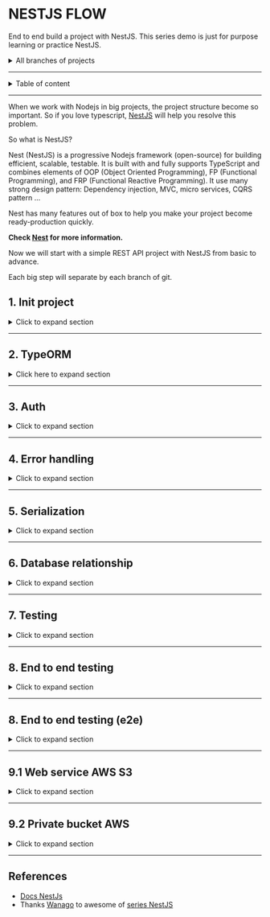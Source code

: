 # NESTJS FLOW

End to end build a project with NestJS.
This series demo is just for purpose learning or practice NestJS.

<details>
<summary>All branches of projects</summary>

1. Init project: Controller, services, modules
2. Database, typeorm
3. Auth with passpord, jwt
4. Error handling & data validation
5. Serializing response with interceptors
6. Understand dependency injection in Nestjs
7. Database relationship
8. Unit tests
9. Testing service, controllers with integration tests
10. Update file to Amazon s3
11. Managing private files with amazon S3
12. Elastic search
13. Implement refresh token jwt
14. Imporving performance of database with indexes
15. Defining transactions with typeorm
16. Using the array data type of database with typeorm
17. Offset and keyset pagination with database & typeorm
18. Exploring idea of microservices
19. Using RabbitMQ to communicate with microservices
20. Communicating with microservices using gRPC framework
21. Pattern **Command-Querry-Responsibility-Segregation** (CQRS)
22. Storing JSON with PostgresSQL & TypeORM
23. Implementing in-memory cache to increase the performance
24. Cache with Redis. Running the app in a Nodejs cluster

</details>

---

<details>

<summary>Table of content</summary>

- [NESTJS FLOW](#nestjs-flow)
  - [1. Init project](#1-init-project)
    - [Installation](#installation)
    - [Bootstrap projects](#bootstrap-projects)
    - [Using variable environment (.env)](#using-variable-environment-env)
    - [Modules](#modules)
      - [Post modules](#post-modules)
  - [2. TypeORM](#2-typeorm)
    - [Post modules](#post-modules-1)
    - [Documentation with Swagger/Open API](#documentation-with-swaggeropen-api)
  - [3. Auth](#3-auth)
    - [User](#user)
    - [Auth](#auth)
      - [Installation](#installation-1)
      - [Auth service](#auth-service)
      - [Auth controller](#auth-controller)
      - [Complete authentication part](#complete-authentication-part)
  - [4. Error handling](#4-error-handling)
    - [Exception filter](#exception-filter)
    - [Validation](#validation)
  - [5. Serialization](#5-serialization)
    - [Exclude option](#exclude-option)
    - [Expose option](#expose-option)
    - [Issues with using @Res() decorator](#issues-with-using-res-decorator)
  - [6. Database relationship](#6-database-relationship)
  - [7. Testing](#7-testing)
  - [8. End to end testing](#8-end-to-end-testing)
  - [8. End to end testing (e2e)](#8-end-to-end-testing-e2e)
    - [Introduction](#introduction)
    - [Test root folder](#test-root-folder)
    - [Develop](#develop)
    - [Other modules](#other-modules)
  - [9.1  Web service AWS S3](#91--web-service-aws-s3)
    - [Create IAM user](#create-iam-user)
    - [Create AWS S3 bucket](#create-aws-s3-bucket)
    - [Update variables enviroments](#update-variables-enviroments)
    - [Create FileModule](#create-filemodule)
  - [9.2  Private bucket AWS](#92--private-bucket-aws)
    - [Seting up AWS S3](#seting-up-aws-s3)
    - [Update FileModule for Private bucket](#update-filemodule-for-private-bucket)
  - [References](#references)



</details>


---

When we work with Nodejs in big projects, the project structure become so important.
So if you love typescript, [NestJS](https://nestjs.com/) will help you resolve this problem.

So what is NestJS?

Nest (NestJS) is a progressive Nodejs framework (open-source) for building efficient, scalable, testable. It is built with and fully supports TypeScript  and combines elements of OOP (Object Oriented Programming), FP (Functional Programming), and FRP (Functional Reactive Programming). It use many strong design pattern: Dependency injection, MVC, micro services, CQRS pattern ...

Nest has many features out of box to help you make your project become ready-production quickly.


**Check [Nest](https://nestjs.com/) for more information.**

Now we will start with a simple REST API project with NestJS from basic to advance.

Each big step will separate by each branch of git.

## 1. Init project



<details>
<summary>Click to expand section</summary>

Check the code at branch [1-init-project](https://gitlab.com/tienduy-nguyen/nestjs-flow/-/tree/1-init-project)

### Installation

Install [Nest CLI](https://docs.nestjs.com/cli/overview)
  ```bash
  $ yarn global add @nestjs/cli
  $ nest new project-name
  ```

  or alternatively, to install the TypeScript project wiht **Git**:
  ```bash
  $ git clone https://github.com/nestjs/typescript-starter.git project
  $ cd project
  $ npm install
  $ npm run start
  ```

  Check [Nestjs documentations for more details](https://docs.nestjs.com/)

**Start coding**
### Bootstrap projects
- Init project with **Nest CLI**
  ```bash
  $ nest new nestjs-flow
  $ cd nestjs-flow
  ```

  When all done, we will have a structure project:

  ```tree
    .
  ├── nest-cli.json
  ├── package.json
  ├── README.md
  ├── src
  │   ├── app.controller.spec.ts
  │   ├── app.controller.ts
  │   ├── app.module.ts
  │   ├── app.service.ts
  │   └── main.ts
  ├── test
  │   ├── app.e2e-spec.ts
  │   └── jest-e2e.json
  ├── tsconfig.build.json
  ├── tsconfig.json
  └── yarn.lock
  ```

  Check the [Nest documentation](https://docs.nestjs.com/), you will have a very good explain about structure, about each files & understand how it works.

  **Note:** when you create project with **Nest cli**, it will be automatically include a file `.git` in the root folder. Consider delete it with `rm -rf .git` if you have already another `.git`.

  **Note2:** if you create Nestjs as a subfolder in your project (as microservice eg), you will have some problem with **eslint** syntax. **To fix that**, update `tsconfigRootDir: __dirname` in `.eslint.js` file

  ```diff
  //.eslintrc.js
    parserOptions: {
      project: 'tsconfig.json',
  +  tsconfigRootDir: __dirname,
      sourceType: 'module',
    },
  ```

- Start server
  Run `yarn start:dev` to start server. Check all scripts availables in `package.json` file.

- Custom port server
  Default port of server nest js: `3000`, you can change it as you cant in `main.ts`. Here, I use port `1776`:
  ```ts
  //main.ts
  import { NestFactory } from '@nestjs/core';
  import { AppModule } from './app.module';

  async function bootstrap() {
    const app = await NestFactory.create(AppModule);
    await app.listen(1776, () => {
      console.log(`Server is running at http://localhost:1776/`);
    });
  }
  bootstrap();

  ```
### Using variable environment (.env)

If you are familiar with Nodejs, you may be sûre already know `dotenv` package to manage variable environment (secret variable) in `.env` files.

Nest JS also help us to handle that with `@nestjs/config`.

- Install
  Add to the DevDependencies
  ```bash
  $ yarn add -D @nestjs/config
  ```
- Setup
  We will import the `ConfigModule` in `app.modules.ts`:
  ```ts
  //app.module.ts
  import { Module } from '@nestjs/common';
  import { ConfigModule } from '@nestjs/config';

  @Module({
    imports: [ConfigModule.forRoot()],
  })
  export class AppModule {}
  ```
  `ConfigModule` is setup global (for all files) by default. You can customize to more readable:

  ```ts
  // app.module.ts
  ...
  imports: [
    ConfigModule.forRoot({
      isGlobal: true,
      envFilePath: '.env',
    }),
    ...
  ],
  ...
  ```

  Then, when server started, the config will initialize automatically.
- How it works
  The principe of `@nest/config` is the same as `dotenv`. That means we can use `process.env` to call the variable.

  ex: in the `.env` file we have:
  ```.env
  DATABASE_USER=test
  DATABASE_PASSWORD=test
  ```
  ==> use `process.env.DATABASE_USER` , `process.env.DATABASE_PASSWORD`

- To better use process.env variables, we will create a global declaration type file.

  Create `node.d.ts` file to declare Nodejs type in `src/common/types` folder and add the variables you declare in your `.env` files

  ```
  # .env file
  SERVER_PORT=1776
  ROUTE_GLOBAL_PREFIX=api
  JWT_SECRET=justanotherkey

  # Typeorm
  TYPEORM_CONNECTION = postgres
  TYPEORM_HOST = postgres
  TYPEORM_USERNAME = postgres
  TYPEORM_PASSWORD = postgres
  TYPEORM_DATABASE = test_db
  TYPEORM_PORT = 5432

  TYPEORM_ENTITIES = [src/modules/**/*.entity.ts]
  TYPEORM_MIGRATIONS=[src/common/migrations/**/*.ts]
  TYPEORM_MIGRATIONS_DIR=src/common/migrations
  ```


  ```ts
  // src/common/types/node.d.ts
  declare namespace NodeJS {
    interface ProcessEnv {
      readonly NODE_ENV: 'development' | 'production' | 'test';
      readonly SERVER_PORT: string;
      readonly TYPEORM_CONNECTION: string;
      readonly TYPEORM_HOST: string;
      readonly TYPEORM_USERNAME: string;
      readonly TYPEORM_PASSWORD: string;
      readonly TYPEORM_DATABASE: string;
      readonly TYPEORM_PORT: string;
      readonly TYPEORM_LOGGING: string;
      readonly TYPEORM_ENTITIES: string;
      readonly TYPEORM_MIGRATIONS: string;
      readonly ROUTE_GLOBAL_PREFIX: string;
      readonly JWT_SECRET: string;
      readonly TWO_FACTOR_AUTHENTICATION_APP_NAME: string;
    }
  }

  ```

  And update your tsconfig.json files:
  ```json
  "typeRoots": [
      "./node_modules/@types",
      "src/common/types"
    ],
  ```

  So, now, each time you call `process.env`, all variables environments will be suggested.


  For more details check on [Nest configuration](https://docs.nestjs.com/techniques/configuration).


### Modules

In the template create by **Nest cli**, there are not many thing to do with. So, we will create a simple api blog to understand easier how NestJS work.

I recommend structure src project as:
```tree
├── src
│   ├── app
│   │   ├── app.controller.spec.ts
│   │   ├── app.controller.ts
│   │   ├── app.module.ts
│   │   └── app.service.ts
│   ├── common
│   │   ├── config
│   │   └── types
│   │       └── node.d.ts
│   ├── main.ts
│   └── modules
│       ├── auth
│       ├── post
│       └── user
```

- **app**: contains all files of app modules
- **common**: contains common or shared files as types, config, migration, data, interface general ...
- **modules**: container where  contains all files of each modules of project. ex: User module, auth module, post module ...

This structure will help you better organize your codes & adapt with principle of Nest framework. If you follow this series, you will understand better why I prefer this structure.

#### Post modules
- Getting started
  Docs of **Nest** is very well structure and excellent explain all techniques & theirs features. So I will not go deep to explain each one.
  When you read my codes, if you don't understand some parts, you can check for more details:
  - [Controllers](https://docs.nestjs.com/controllers): where you put your routes
  - [Providers](https://docs.nestjs.com/providers): services files contains methods to connect with methods of repository (database), it help use to separate business logic from controllers
  - [Modules](https://docs.nestjs.com/modules): combine of controllers & providers to export


- Create `PostService`
  For the first step, we will create a simple Post module. We will not use the database now and we use the fake array instead.
  - Add package `uuid` to create fake **id**
    ```bash
    $ yarn add -D uuid
    ```
  - Create folder `src/modules/post`
  - Create `post.interface.service` for **post model**
    ```ts
    // post.interface.ts
    export interface Post {
      id: string;
      title: string;
      content: string;
    }

    ```
  - Create `src/post/dto`: data transfer object --> to handle data between class data & body request
    ```ts
    // create-post.dto.ts
    export class CreatePostDto {
      title: string;
      content: string;
    }
    ```
    ```ts
    // update-post.dto.ts
    export class UpdatePostDto {
      title?: string;
      content?: string;
    }
    ```
    For **UpdatePostDto** we make nullable for the field to permit update partial.
  - We convert data between class typescript & body request, so we need add package `class-transformer`. **Nest** will help use convert them automatically.
    ```bash
    $ yarn add class-transformer
    ```
  - Create `post.service.ts` from **PostService**
    ```ts
    import { Injectable, NotFoundException } from '@nestjs/common';
    import { CreatePostDto, UpdatePostDto } from './dto';
    import { Post } from './post.interface';
    import { v4 as uuid } from 'uuid';

    @Injectable()
    export class PostService {
      private posts: Post[] = [];

      public async getPosts(): Promise<Post[]> {
        return this.posts;
      }

      public async getPostById(id: string): Promise<Post> {
        const post = this.posts.find((p) => p.id === id);
        if (!post) {
          throw new NotFoundException(`Post with id ${id} not found`);
        }
        return post;
      }

      public async createPost(postDto: CreatePostDto): Promise<Post> {
        const post: Post = {
          ...postDto,
          id: uuid() as string,
        };
        this.posts.push(post);
        return post;
      }
       public async updatePost(id: string, postDto: UpdatePostDto): Promise<Post> {
        const post = this.posts.find((p) => p.id === id);
        if (!post) {
          throw new NotFoundException(`Post with id ${post.id} not found`);
        }
        const updated = Object.assign(post, postDto);
        const postIndex = this.posts.findIndex((p) => p.id === post.id);
        this.posts[postIndex] = updated;
        return updated;
      }

      public async deletePost(id: string): Promise<void> {
        const postIndex = this.posts.findIndex((p) => p.id === id);
        if (postIndex < 0) {
          throw new NotFoundException(`Post with id ${id} not found`);
        }
        this.posts.splice(postIndex, 1);
      }
    }

    ```

    In this post service, we will create the **CRUD** method work with a simple **posts** array.

    **Note**: If you ask what is `@Injectable()` at above of class **PostService**?. It is a class decorator for provider use **Dependency injection (or inversion of injection)**. We will use that to inject easily in controller file.

    For more details, check [Custom providers](https://docs.nestjs.com/fundamentals/custom-providers), [Injection scopes](https://docs.nestjs.com/fundamentals/injection-scopes) & [Circular dependency](https://docs.nestjs.com/fundamentals/circular-dependency) of **Nest**.



- Create `PostController`
  Ok now, we will use the methods of **PostService** in **PostController**
  ```ts
  // post.controller.ts
  import {
    Controller,
    Body,
    Get,
    Post,
    Put,
    Delete,
    Param,
  } from '@nestjs/common';
  import { CreatePostDto, UpdatePostDto } from './dto';
  import { PostService } from './post.service';

  @Controller('posts')
  export class PostController {
    constructor(private readonly postService: PostService) {}

    @Get()
    public async getPost() {
      return await this.postService.getPosts();
    }

    @Get('/:id')
    public async getPostId(@Param('id') id: string) {
      return await this.postService.getPostById(id);
    }

    @Post('/')
    public async createPost(@Body() postDto: CreatePostDto) {
      return await this.postService.createPost(postDto);
    }

    @Put('/:id')
    public async updatePost(
      @Param('id') id: string,
      @Body() postDto: UpdatePostDto,
    ) {
      return await this.postService.updatePost(id, postDto);
    }

    @Delete('/:id')
    public async deletePost(@Param('id') id: string) {
      return await this.postService.deletePost(id);
    }
  }

  ```

  Note:
  - Make sure you use `@Controller('...')` decorator for class **PostController**
  - You can also use [Nest CLI](https://docs.nestjs.com/cli/overview) for simplify this tâche.


- Create `PostModule`
  ```ts
  // post.module.ts
  @Module({
    imports: [],
    controllers: [PostController],
    providers: [PostService],
  })
  export class PostModule {}
  ```
  Check [Nest module](https://docs.nestjs.com/modules)

- Import **PostModule** in AppModule.
  ```ts
  import { PostModule } from '@modules/post/post.module';
  import { Module } from '@nestjs/common';
  import { AppController } from './app.controller';
  import { AppService } from './app.service';
  import { ConfigModule } from '@nestjs/config';

  @Module({
    imports: [
      ConfigModule.forRoot({
        isGlobal: true,
        envFilePath: '.env',
      }),
      PostModule,
    ],
    controllers: [AppController],
    providers: [AppService],
  })
  export class AppModule {}

  ```
- Run server `yarn start:dev` & test routes with **Postman**

  Create newt post:
  <div align="center">
    <img src="docs/images/1-create-post.png" alt="create post">
  </div>

  Get all posts:
  <div align="center">
    <img src="docs/images/1-get-posts.png" alt="get posts">
  </div>
  ...

</details>


---
## 2. TypeORM

<details>
<summary>Click here to expand section</summary>

Check the code at branch [2-typeorm](https://gitlab.com/tienduy-nguyen/nestjs-flow/-/tree/2-typeorm)

---

In the first part, we are used an array to fake database. In this part, we will use the real database PostgreQL with TypeORM.

[TypeORM](https://github.com/typeorm/typeorm) is an object relation mapping (open source) for Database SQL (SQlite, PostgreSQL, MySQL, MSSQL and also for mongodb). It make the work more easier with SQL query.

You can consider use [Prisma](https://github.com/prisma/prisma) - the next generation of TypeORM. It is a awesome tool, solve many trouble of TypeORM. But there are some interesting features is under preview version.


- Install dependencies
  ```bash
  $ yarn add @nest/typeorm typeorm pg
  ```
- Config ORM
  Update variables in `.env` file
  ```env
  SERVER_PORT=1776
  ROUTE_GLOBAL_PREFIX=/api
  JWT_SECRET=justanotherworld

  # Typeorm
  TYPEORM_CONNECTION = postgres
  TYPEORM_HOST = postgres
  TYPEORM_USERNAME = postgres
  TYPEORM_PASSWORD = postgres
  TYPEORM_DATABASE = test_db
  TYPEORM_PORT = 5432
  TYPEORM_ENTITIES = [src/modules/**/*.entity.ts]

  # For run migration cli
  TYPEORM_MIGRATIONS=[src/common/migrations/**/*.ts]
  TYPEORM_MIGRATIONS_DIR=src/common/migrations

  ```


  Create `src/common/config/ormConfig.ts`
  ```ts
  // ormConfig.ts
  export function ormConfig(): any {
  return {
      type: process.env.TYPEORM_CONNECTION,
      host: process.env.TYPEORM_HOST,
      port: Number(process.env.TYPEORM_PORT),
      username: process.env.TYPEORM_USERNAME,
      password: process.env.TYPEORM_PASSWORD,
      database: process.env.TYPEORM_DATABASE,
      autoLoadEntities: true,
      entities: [join(__dirname, '**', '*.entity.{ts,js}')],
      logging: false,
      synchronize: true,
    };
  }
  ```
  As we setup ConfigModule with `@Nestjs/Config`, so now we can use directly `process.env` to access directly variable environment;

  **Note**: Check [Nest database](https://docs.nestjs.com/techniques/database) or [Typeorm](https://github.com/typeorm/typeorm) to understand how to config that.

  - **type**: sql driver as: postgres, mysql, mssql, mongodb ...
  - **host**: host of your database (localhost eg.)
  - **username** & **password**: permission user to controler database
  - **database**: name of database that you use for this project
  - **logging**: logging when query database  in the terminal (recommend: false)
  - **synchronize**: true. It means all the  modification in entities will synchronize automatically with your database. Attention for this feature: It will be very dangerous. You can be lost your data, should use only for develop phrase.
  - **entities**: an arry to indicate where stock entity files

  If you don't want `synchronize` automatically, you need consider use cli to make the migrations.

- Import `ormConfig` in `app.module`

  ```ts
  //app.module.ts
  import { PostModule } from '@modules/post/post.module';
  import { Module } from '@nestjs/common';
  import { AppController } from './app.controller';
  import { AppService } from './app.service';
  import { ConfigModule } from '@nestjs/config';
  import { TypeOrmModule } from '@nestjs/typeorm';
  import { ormConfig } from '@common/config/ormConfig';

  @Module({
    imports: [
      ConfigModule.forRoot({
        isGlobal: true,
        envFilePath: '.env',
      }),
      TypeOrmModule.forRoot(ormConfig()),
      PostModule,
    ],
    controllers: [AppController],
    providers: [AppService],
  })
  export class AppModule {}

  ```
### Post modules
- Create Post entity: `src/modules/post/post.entity.ts`
  Before create a post, we need add `moment-timezone` to handle date with timezone for column date.

  ```ts
  // post.entity.ts
  import { BaseEntity, Column, Entity, PrimaryGeneratedColumn } from 'typeorm';
  import moment from 'moment-timezone';
  @Entity()
  export class Post extends BaseEntity {
    @PrimaryGeneratedColumn('uuid')
    id: string;

    @Column()
    title: string;

    @Column()
    content: string;

    @Column({
      type: Date,
      default: moment(new Date()).format('YYYY-MM-DD HH:ss'),
    })
    createdAt;

    @Column({
      type: Date,
      default: moment(new Date()).format('YYYY-MM-DD HH:ss'),
      nullable: true
    })
    updatedAt;
  }
  ```
  In the previous part, we use **uuid** package to create fake uuid. But typeorm already provide a decorator method: `@PrimaryGeneratedColumn(uuid)`. If you only want to create id: number, you just use: `@PrimaryGeneratedColumn(id)`

  Decorator method `@Column` is equivalent a column of table.


  Check [Database](https://docs.nestjs.com/techniques/database) for more details.

- Using PostEntity & PostRepository in PostService


  Now we will modify the old code of first part, and update theme with typeorm solution.

  As we know, Nest use strongly dependency injection pattern, it provide also for inject Repository too --> (`@InjectRepository(Entity)`)

  ```ts
  // post.service.ts
  import { Injectable, NotFoundException } from '@nestjs/common';
  import { CreatePostDto, UpdatePostDto } from './dto';
  import { InjectRepository } from '@nestjs/typeorm';
  import { Repository } from 'typeorm';
  import { Post } from './post.entity';

  @Injectable()
  export class PostService {
    constructor(
      @InjectRepository(Post)
      private readonly postRepository: Repository<Post>,
    ) {}

    public async getPosts(): Promise<Post[]> {
      return this.postRepository.find();
    }

    public async getPostById(id: string): Promise<Post> {
      const post = this.postRepository.findOne({ where: { id: id } });
      if (!post) {
        throw new NotFoundException(`Post with id ${id} not found`);
      }
      return post;
    }

    public async createPost(postDto: CreatePostDto): Promise<Post> {
      const post = this.postRepository.create(postDto);
      await this.postRepository.save(post);
      return post;
    }
    public async updatePost(id: string, postDto: UpdatePostDto): Promise<Post> {
      const post = await this.postRepository.findOne({ where: { id: id } });
      if (!post) {
        throw new NotFoundException(`Post with id ${post.id} not found`);
      }
      const updated = Object.assign(post, postDto);
      updated.updatedAt = Date.now();
      await this.postRepository.save(updated);
      return updated;
    }

    public async deletePost(id: string): Promise<void> {
      await this.postRepository.delete(id);
    }
  }

  ```

  PostController will be not changed.
- Run server & test api endpoints with postman

### Documentation with Swagger/Open API

To better check  available you api endpoint, I think it's usefull to setup Swagger documentation as soon as possible.

Check [swagger.io](https://swagger.io/) & [Nest Open api](https://docs.nestjs.com/openapi/introduction) for more information.

- Installation
  ```bash
  $ yarn add -D @nestjs/swagger swagger-ui-express
  ```
- Setup swagger
  Create swagger constants: `src/common/config/swagger/swagger.contants.ts`
  ```ts
  //swagger.constants.ts
  export const SWAGGER_API_ROOT = 'api/docs';
  export const SWAGGER_API_NAME = 'Simple API';
  export const SWAGGER_API_DESCRIPTION = 'Simple API Description';
  export const SWAGGER_API_CURRENT_VERSION = '1.0';

  ```

  And `src/common/config/swagger/index.ts` for swagger config
  ```ts
  import { INestApplication } from '@nestjs/common';
  import { SwaggerModule, DocumentBuilder } from '@nestjs/swagger';

  import {
    SWAGGER_API_CURRENT_VERSION,
    SWAGGER_API_DESCRIPTION,
    SWAGGER_API_NAME,
    SWAGGER_API_ROOT,
  } from './swagger.constants';

  export const setupSwagger = (app: INestApplication) => {
    const options = new DocumentBuilder()
      .setTitle(SWAGGER_API_NAME)
      .setDescription(SWAGGER_API_DESCRIPTION)
      .setVersion(SWAGGER_API_CURRENT_VERSION)
      .addBearerAuth()
      .build();

    const document = SwaggerModule.createDocument(app, options);
    SwaggerModule.setup(SWAGGER_API_ROOT, app, document);
  };

  ```
- Update swagger config in `main.ts` file
  ```diff
  // main.ts
  async function bootstrap() {
    const app = await NestFactory.create(AppModule);
    app.enableCors();
    app.useGlobalPipes(new ValidationPipe());
    // attaches cookies to request object
    app.use(cookieParser());
    // applies security hardening settings. using defaults: https://www.npmjs.com/package/helmet
    app.use(helmet());
    app.setGlobalPrefix('api');
  + setupSwagger(app);
    const port = process.env.SERVER_PORT;
    await app.listen(port, () => {
      console.log(`Server is running at http://localhost:${port}/`);
    });
  }
  bootstrap();

  ```

- Update swagger tag for controller
  Using `@ApiTags('route name')` class decorator in controller file:
  ```ts
  @ApiTags('Root')
  @Controller()
  export class AppController {
  ...
  }

  @ApiTags('Post')
  @Controller('posts')
  export class PostController {
  ...
  }
  ```
- Run server and check api docs at route: `/api/docs`:
  <div align="center">
    <img src="docs/images/2-swagger.png" alt="Swagger docs">
  </div>

</details>

---



## 3. Auth

<details>
<summary>Click to expand section</summary>

Check the code at branch [3-auth](https://gitlab.com/tienduy-nguyen/nestjs-flow/-/tree/3-auth)

Create authentication with bcrypt, passport Nestjs, Jwt & cookies

Check [Nest security](https://docs.nestjs.com/security/authentication) for more information.

### User

To use authentication, first of all, wee need to have User table.

- Create UserEntity with Typeorm: `src/modules/user/user.entity.ts`
  ```ts
  //user.entity.ts
  import { Entity, Column, PrimaryGeneratedColumn } from 'typeorm';

  @Entity()
  export class User {
    @PrimaryGeneratedColumn('uuid')
    id: string;

    @Column()
    name: string;

    @Column({ unique: true })
    email: string;

    @Column()
    password: string;
  }

  ```
- User service: `src/modules/user/user.service.ts`
  With the demo purpose, we don't need to create UserController (to have route update, delete ... for user). In UserService, we just create some simple helper methods to use in AuthService.

  ```ts
  import { RegisterUserDto } from '@modules/auth/dto';
  import { Injectable } from '@nestjs/common';
  import { InjectRepository } from '@nestjs/typeorm';
  import { Repository } from 'typeorm';
  import { User } from './user.entity';

  @Injectable()
  export class UserService {
    constructor(
      @InjectRepository(User)
      private readonly userRepository: Repository<User>,
    ) {}

    public async getUsers(): Promise<User[]> {
      return await this.userRepository.find();
    }
    public async getUserById(id: string): Promise<User> {
      return await this.userRepository.findOne({ where: { id: id } });
    }
    public async getUserByEmail(email: string): Promise<User> {
      return await this.userRepository.findOne({ where: { email: email } });
    }
    public async create(userDto: RegisterUserDto): Promise<User> {
      const user = this.userRepository.create(userDto);
      await this.userRepository.save(user);
      return user;
    }
  }

  ```
- And update UserModule: `src/modules/user/user.module.ts`
  ```ts
  import { Module } from '@nestjs/common';
  import { TypeOrmModule } from '@nestjs/typeorm';
  import { User } from './user.entity';
  import { UserService } from './user.service';

  @Module({
    imports: [TypeOrmModule.forFeature([User])],
    providers: [UserService],
    exports: [UserService],
  })
  export class UserModule {}

  ```
  **Note**: `TypeOrmModule.forFeature([User])` allows to use UserRepository of TypeOrm in all User providers files.

  Don't forget import `UserModule` in `AppModule`

### Auth

The easiest way protect auth with Nest app is using passport & Json web token strategy.
The docs of Nest well explain this part in details. Check [Nest Authentication](https://docs.nestjs.com/security/authentication#authentication)

There are two strategies:
- Passport strategy: We will use passport-local to authenticate when user login
- Json web token strategy: using in all other protected routes

When an user login, it will verify email (or username) & password. If it match, an user logged is assigned in Request. And we will save information of this user in cookie by the json token code. This json web token will be verified in each request in each route that we implements Jwt guards.

Ok, that's is a little bit theory. Now, we will start to code to better understand it.

#### Installation

For this part, we need to install packages:
- [bcrypt](https://github.com/kelektiv/node.bcrypt.js/): For hashing password
- [passport-jwt](https://github.com/mikenicholson/passport-jwt): passport strategy with json web token
- **@nestjs/jwt** & **passport-jwt** to use feature JWT of Nestjs
- [cookie-parser](https://github.com/expressjs/cookie-parser): to parse cookie

  ```bash
  $ yarn add @nestjs/jwt @nestjs/passport passport-jwt cookie-parser bcrypt
  $ yarn add -D @types/bcrypt @types/cookie-parser @types/passport-jwt
  ```
#### Auth service

- Update middleware : ` app.use(cookieParser());` in `main.ts` file.

- Create `auth.service.ts` file in `src/modules/auth`
  ```ts
  // auth.service.ts
  import {
    BadRequestException,
    ConflictException,
    HttpException,
    HttpStatus,
    Injectable,
  } from '@nestjs/common';
  import * as bcrypt from 'bcrypt';
  import { JwtService } from '@nestjs/jwt';
  import { IPayloadJwt } from './auth.interface';
  import { RegisterUserDto } from './dto';
  import { UserService } from '@modules/user/user.service';

  @Injectable()
  export class AuthService {
    constructor(
      private readonly userService: UserService,
      private readonly jwtService: JwtService,
    ) {}

    public async validateUser(email: string, password: string) {
      const user = await this.userService.getUserByEmail(email);
      if (user) {
        const isMatch = await bcrypt.compare(password, user.password);
        if (isMatch) {
          return user;
        }
      }
      throw new BadRequestException('Invalids credentials');
    }

    public async register(registerDto: RegisterUserDto) {
      const userCheck = await this.userService.getUserByEmail(registerDto.email);
      if (userCheck) {
        throw new ConflictException(
          `User with email: ${registerDto.email} already exists`,
        );
      }
      const salt = await bcrypt.genSalt(10);
      const hashPassword = await bcrypt.hash(registerDto.password, salt);

      try {
        const user = await this.userService.create({
          ...registerDto,
          password: hashPassword,
        });
        return user;
      } catch (error) {
        throw new HttpException(error.message, HttpStatus.INTERNAL_SERVER_ERROR);
      }
    }

    public getCookieWithToken(payload: IPayloadJwt) {
      const token = this.jwtService.sign(payload);
      return `Authorization=${token};HttpOnly;Path=/;Max-Age=${process.env.JWT_EXPIRATION_TIME}`;
    }
    public clearCookie() {
      return `Authorization=;HttpOnly;Path=/;Max-Age=0`;
    }
  }

  ```

  - In AuthService, we inject UserService and JwtService (provide by `@nestjs/jwt`)
  - **register** method: using when an user want to register new account
  - **validateUser** method: Use to verify email & password given by user request. We will use this method in local-password strategy too.
  - **getCookie** methods: using to generate cookies with jwt & clear it when user logged out.
- Create auth strategies
  - Create Passport local strategy
    Create `local.strategy.ts` in `src/modules/auth/strategies`:
    ```ts
    // local.strategy.ts
    import { User } from '@modules/user/user.entity';
    import { Injectable } from '@nestjs/common';
    import { PassportStrategy } from '@nestjs/passport';
    import { Strategy } from 'passport-local';
    import { AuthService } from '../auth.service';

    @Injectable()
    export class LocalStrategy extends PassportStrategy(Strategy) {
      constructor(private _authService: AuthService) {
        super({ usernameField: 'email' });
      }

      public async validate(email: string, password: string): Promise<User> {
        const user = await this._authService.validateUser(email, password);
        return user;
      }
    }

    ```
    This stragety is very simple. We create class `LocalStrategy` extends from `PassportStrategy` of @Nestjs/passport module.

    We use `super({ usernameField: 'email' });`: that means we use the field 'email' to verify account. By default with `super()` is 'username'.

    In this class, we need have an method `validate`. The passport strategy of Nestjs will trigger this method automatically for Passport guard.

    **Note**: don't for get use `@Injectable()` to make this class as a custom providers to import or export in Auth module.

  - Create Jwt strategy: `jwt.strategy.ts`
    ```ts
    // jwt.strategy.ts
    import { IPayloadJwt } from '../auth.interface';
    import { Injectable } from '@nestjs/common';
    import { ExtractJwt, Strategy } from 'passport-jwt';
    import { PassportStrategy } from '@nestjs/passport';
    import { UserService } from '@modules/user/user.service';
    import { Request } from 'express';

    @Injectable()
    export class JwtStrategy extends PassportStrategy(Strategy) {
      constructor(private readonly userService: UserService) {
        super({
          jwtFromRequest: ExtractJwt.fromExtractors([
            (req: Request) => {
              return req?.cookies?.Authorization;
            },
          ]),
          ignoreExpiration: false,
          secretOrKey: process.env.JWT_SECRET,
        });
      }
      public async validate(payload: IPayloadJwt) {
        const user = await this.userService.getUserByEmail(payload.email);
        return user;
      }
    }


    ```

    - Principe of Jwt strategy is the same with local passport strategy. But in the implement `super()` of parent class, we need setup some config for jwt & cookies.
    - `JWT_SECRET`: variable environment setup in **.env** file
    - If you don't want to you extract cookie, just extract with Bearer authentication header:

      ```ts
      super({
        jwtFromRequest: ExtractJwt.fromAuthHeaderAsBearerToken(),
        ignoreExpiration: false,
        secretOrKey: process.env.JWT_SECRET,
      });
      ```
  - Create `guards` files to indicate which guard auth we will use for routing
    - `local-auth.guard.ts`

      ```ts
      // local.strategy.ts
      import { Injectable } from '@nestjs/common';
      import { AuthGuard } from '@nestjs/passport';

      @Injectable()
      export class LocalAuthGuard extends AuthGuard('local') {}
      ```

    - `jwt-auth.guard.ts`

      ```ts
      // jwt.guard.ts
      import { Injectable } from '@nestjs/common';
      import { AuthGuard } from '@nestjs/passport';

      @Injectable()
      export class JwtAuthGuard extends AuthGuard('jwt') {}

      ```

#### Auth controller

Ok, now we will update **auth guard in our routes**
  - Create AuthController: `src/modules/auth/auth.controller.ts`

    ```ts
    // auth.controller
    import { IRequestWithUser } from '@common/interfaces/http.interface';
    import {
      Body,
      Controller,
      Get,
      Post,
      Req,
      Res,
      UseGuards,
    } from '@nestjs/common';
    import { IPayloadJwt } from './auth.interface';
    import { AuthService } from './auth.service';
    import { RegisterUserDto } from './dto';
    import { LocalAuthGuard } from './guards/local-auth.guard';
    import { Response } from 'express';
    import { JwtAuthGuard } from './guards/jwt-auth.guard';
    import { ApiTags } from '@nestjs/swagger';

    @ApiTags('Auth')
    @Controller('auth')
    export class AuthController {
      constructor(private readonly authService: AuthService) {}

      @Post()
      public async register(@Body() registerDto: RegisterUserDto) {
        const user = await this.authService.register(registerDto);
        // eslint-disable-next-line @typescript-eslint/no-unused-vars
        const { password, ...rest } = user;
        return rest;
      }

      @Post('login')
      @UseGuards(LocalAuthGuard)
      public async login(@Req() req: IRequestWithUser, @Res() res: Response) {
        const { user } = req;
        const payload: IPayloadJwt = {
          userId: user.id,
          email: user.email,
        };
        const cookie = this.authService.getCookieWithToken(payload);
        res.setHeader('Set-Cookie', cookie);
        // eslint-disable-next-line @typescript-eslint/no-unused-vars
        const { password, ...rest } = user;
        return res.send(rest);
      }

      @Get()
      @UseGuards(JwtAuthGuard)
      public getAuthenticatedUser(@Req() req: IRequestWithUser) {
        // eslint-disable-next-line @typescript-eslint/no-unused-vars
        const { password, ...rest } = req.user;
        return rest;
      }

      @Post('logout')
      @UseGuards(JwtAuthGuard)
      public async logout(@Res() res: Response) {
        res.setHeader('Set-Cookie', this.authService.clearCookie());
        return res.sendStatus(200);
      }
    }

    ```
    - `@UseGuards(LocalAuthGuard)`: for local strategy --> using for login
    - `@UseGuards(JwtAuthGuard)`: for jwt strategy --> using to protect our routes

      When use login, we need to set cookie with new json web token.

- Update also auth Guards in `Postcontroller`

#### Complete authentication part

- Create `auth.module.ts`
  ```ts
  import { Module } from '@nestjs/common';
  import { AuthService } from './auth.service';
  import { LocalStrategy } from './strategies/local.strategy';
  import { PassportModule } from '@nestjs/passport';
  import { UserModule } from '@modules/user/user.module';
  import { JwtModule } from '@nestjs/jwt';
  import { JwtStrategy } from './strategies/jwt.strategy';
  import { AuthController } from './auth.controller';
  @Module({
    imports: [
      UserModule,
      PassportModule,
      JwtModule.register({
        secret: process.env.JWT_SECRET,
        signOptions: { expiresIn: process.env.JWT_EXPIRE_TIME },
      }),
    ],
    providers: [AuthService, LocalStrategy, JwtStrategy],
    exports: [AuthService],
    controllers: [AuthController],
  })
  export class AuthModule {}

  ```
- Import `AuthModule` in `AppModule` and run server to test

  **Note**: To test cookie with postman: If the project works properly, when you logged successfully, a cookie will be created automatically.

  But if you want to use this cookie to test other protected routes, you need to copie that and add it to header with the key: "Cookie" --> value: value of cookie copied

  See the photo to better understand.

  <div align="center">
  <img src="docs/images/3-cookie.png" alt="Using cookie">
  </div>
</details>

---

## 4. Error handling

<details>
<summary>Click to expand section</summary>

Check the code at branch [4-error-handling](https://gitlab.com/tienduy-nguyen/nestjs-flow/-/tree/4-error-handling)

### Exception filter

Nest use built-in exception layer which is responsible for processing all unhandled exceptions across an application.

Check [Nest exception filter](https://docs.nestjs.com/exception-filters) for information details.

- Format of an exception:

  ```ts
  {
    "statusCode": number,
    "message": string
  }

  ```
- Throw standard exception in Nest
  Here is some examples using Exception filter in app:
  ```ts
  const post = await this.postRepository.findOne({ where: { id: id } });
    if (!post) {
      throw new NotFoundException(`Post with id ${post.id} not found`);
    }
  ```

  ```ts
  const user = await this.userService.getUserByEmail(email);
    if (user) {
      const isMatch = await bcrypt.compare(password, user.password);
      if (isMatch) {
        return user;
      }
    }
    throw new BadRequestException('Invalids credentials');

  ```

  ```ts
  const userCheck = await this.userService.getUserByEmail(registerDto.email);
    if (userCheck) {
      throw new ConflictException(
        `User with email: ${registerDto.email} already exists`,
      );
    }
  ```

  ```ts
  } catch (error) {
      throw new HttpException(error.message, HttpStatus.INTERNAL_SERVER_ERROR);
    }
  ```
- Create custom exception: Logger exception

  ex: Forbidden.exception.ts
  ```ts
  export class ForbiddenException extends HttpException {
    constructor() {
      super('Forbidden', HttpStatus.FORBIDDEN);
    }
  }

  ```
  Check more [Nest exception filter](https://docs.nestjs.com/exception-filters).

### Validation

Nest provides several pipes available right out-of-the-box:

- ValidationPipe
- ParseIntPipe
- ParseBoolPipe
- ParseArrayPipe
- ParseUUIDPipe

The ValidationPipe makes use of the powerful [class-validator](https://github.com/typestack/class-validator) package and its declarative validation decorators.

The ValidationPipe provides a convenient approach to enforce validation rules for all incoming client payloads, where the specific rules are declared with simple annotations in local class/DTO declarations in each module.

We will use auto-validation of Nest:
- Setup in `main.ts`
  ```ts
  // main.ts
  async function bootstrap() {
    const app = await NestFactory.create(AppModule);
    app.useGlobalPipes(new ValidationPipe());
    ...
  }
  bootstrap();
  ```
- Install indispensable package dependency to make it works:
  - [Class-validator](https://github.com/typestack/class-validator)
  - [Class-transformer](https://github.com/typestack/class-transformer)

  ```bash
  $ yarn add class-transformer class-validator
  ```
- Using class-validator
  We will use this package to make sûre that we have good data for body request (DTO) & for entity data before save to database.

  Example using validation in `user.entity.ts`

  ```ts
  // user.entity.ts
  import { Entity, Column, PrimaryGeneratedColumn } from 'typeorm';
  import { IsDate, IsEmail, Min } from 'class-validator';
  import moment from 'moment';

  @Entity()
  export class User {
    @PrimaryGeneratedColumn('uuid')
    id: string;

    @Column()
    name: string;

    @Column({ unique: true })
    @IsEmail()
    email: string;

    @Column()
    @Min(0)
    password: string;

    @Column({
      type: Date,
      default: moment(new Date()).format('YYYY-MM-DD HH:ss'),
      nullable: true,
    })
    @IsDate()
    createdAt: Date;

    @Column({
      type: Date,
      default: moment(new Date()).format('YYYY-MM-DD HH:ss'),
      nullable: true,
    })
    @IsDate()
    updatedAt: Date;
  }

  ```
  Example in `create-post.dto.ts`

  ```ts
  import { IsString } from 'class-validator';

  export class CreatePostDto {
    @IsString()
    title: string;

    @IsString()
    content: string;
  }

  ```

Check more [Doc class-validator](https://github.com/typestack/class-validator/blob/develop/docs/basics/validating-objects.md) for advanced validation.

</details>

---

## 5. Serialization

<details>
<summary>Click to expand section</summary>

Check the code at branch [5-serialization](https://gitlab.com/tienduy-nguyen/nestjs-flow/-/tree/5-serialization)

If you remember, in previous part, when we want to return **user** from request, we need to exclude `password` field with destructuring Javascript method.

But in the real project, we will have many secret field, we will don't do like that. Normally, we can  create data transfer object and create the mapper method from real object to dto object. Then it will return a safe data for client.

The Nest framework make use of powerful of **class-transformer**, it helps us to resolve this problem more simpler. Check out [Nest serialization](https://docs.nestjs.com/techniques/serialization)

Now, we see how to implement Nest serialization:
### Exclude option
- Using `Exclude` in entities

  User Entity:
  ```diff
  // user.entity.ts
  import { Entity, Column, PrimaryGeneratedColumn } from 'typeorm';
  import { IsDate, IsEmail, Min } from 'class-validator';
  import moment from 'moment';
  + import { Exclude } from 'class-transformer';

  @Entity()
  export class User {
    @Column()
    @Min(0)
  +   @Exclude()
    password: string;
  ```
- Using `ClassSerializerInterceptor` in **controller**
  ```ts
  // auth.controller.ts
  @Controller('auth')
  @UseInterceptors(ClassSerializerInterceptor)
  export class AuthController {
  ...
  }
  ```

  Or we can set global for `ClassSerializerInterceptor`

  ```diff
  // main.ts
  async function bootstrap() {
  const app = await NestFactory.create(AppModule);
  app.enableCors();
  app.useGlobalPipes(new ValidationPipe({ skipMissingProperties: true }));
  + app.useGlobalInterceptors(new ClassSerializerInterceptor(app.get(Reflector)));
  ...
  }

  ```
### Expose option

- `@SerializeOptions()`
  By default, all properties of our entities are exposed. We can change this strategy by providing additional options to the **class-transformer**.
  ```ts
  @Controller('auth')
  @SerializeOptions({
    strategy: 'excludeAll'
  })
  export class AuthenticationController
  ```
  And  `user.entity.ts`
  ```ts
  import { Column, Entity, PrimaryGeneratedColumn } from 'typeorm';
  import { Expose } from 'class-transformer';

  @Entity()
  class User {
    @PrimaryGeneratedColumn('uuid')
    public id?: string;

    @Column({ unique: true })
    @Expose()
    public email: string;

    @Column()
    @Expose()
    public name: string;

    @Column()
    public password: string;
  }

  export default User;
  ```

  Example results:
  First result before use option `expose`:
  ```json
  {
    "name": "user1",
    "email": "user1@gmail.com",
    "passport": "£ùdsql!-$fhkqpsdfhosdhfsdhf$+o~qsd*46dfqsdf"
  }
  ```
  ---> Result after expose All:
  ```json
  {
    "name": "user1",
    "email": "user1@gmail.com",
  }
  ```

- Nullable features of **class-transformer**
  The `@SerializeOptions()` matchs the options that you can provide for the `classToPlain` method in the **class-transformer**.

  For example: before you use `@Column({nullable: true})`, but with NestJs & Class-transformer, you can make like you code typescript directly:

  ```ts
  @Entity()
  class Post {
    // ...

    @Column({ nullable: true })
    public category?: string;
  }
  ```
  Or if you don't want to return to response when this field null with `@Transform` of `class-transformer`.
  ```ts
  @Column({ nullable: true })
   @Transform((value) => {
    if (value) {
      return value;
    }
  })
  public category?: string;
  ```

### Issues with using @Res() decorator

In the previous part, we have used the `@Res()` decorator to access the Express Response object.
- Previous method login in `AuthController`
  ```ts
  // auth.controller.ts
  @Post('login')
    @UseGuards(LocalAuthGuard)
    public async login(@Req() req: IRequestWithUser, @Res() res: Response) {
      const { user } = req;
      const payload: IPayloadJwt = {
        userId: user.id,
        email: user.email,
      };
      const cookie = this.authService.getCookieWithToken(payload);
      res.setHeader('Set-Cookie', cookie);
      // eslint-disable-next-line @typescript-eslint/no-unused-vars
      const { password, ...rest } = user;
      return res.send(rest);
    }

  ```
  Using the  `@Res()` decorator strips us from some advantages of using NestJS. Unfortunately, it interferes with the  `ClassSerializerInterceptor`. To prevent that, we can follow [some advice from the creator of NestJS](https://github.com/nestjs/nest/issues/284#issuecomment-348639598). If we use the  request.res object instead of the  `@Res()` decorator, we don’t put NestJS into the express-specific mode.

  Solution:
  ```ts
  // auth.controller.ts
  @Post('login')
  @UseGuards(LocalAuthGuard)
  public async login(@Req() req: IRequestWithUser) {
    const { user } = req;
    const payload: IPayloadJwt = {
      userId: user.id,
      email: user.email,
    };
    const cookie = this.authService.getCookieWithToken(payload);
    req.res.setHeader('Set-Cookie', cookie);
    return user;
  }
  ```

</details>


---

## 6. Database relationship

<details>
<summary>Click to expand section</summary>

Check the code at branch [6-db-relationship](https://gitlab.com/tienduy-nguyen/nestjs-flow/-/tree/6-db-relationship)

About database relationship of Typeorm, check:
- [Typeorm one to one relations](https://github.com/typeorm/typeorm/blob/master/docs/one-to-one-relations.md)
- [Typeorm relations](https://github.com/typeorm/typeorm/blob/master/docs/relations.md)
- [Typeorm relations faq](https://github.com/typeorm/typeorm/blob/master/docs/relations-faq.md)
- [Typeorm relational query builder](https://github.com/typeorm/typeorm/blob/master/docs/relational-query-builder.md)

**Missing docs for this part. Working in progress....**

</details>

---


## 7. Testing

<details>
<summary>Click to expand section</summary>

Check the code at branch [7-testing](https://gitlab.com/tienduy-nguyen/nestjs-flow/-/tree/7-testing)

- Unit testing
- Integration testing

Run test: `yarn test`:

<div align="center">
<img src="images/7-test.png" alt="run test">
</div>

**Missing docs for this part. Working in progress....**

</details>

---


## 8. End to end testing

<details>
<summary>Click to expand section</summary>

Check the code at branch [8-e2e-testing](https://gitlab.com/tienduy-nguyen/nestjs-flow/-/tree/8-e2e-testing)

- End to end testing

**Missing docs for this part. Working in progress....**

</details>

---

## 8. End to end testing (e2e)

<details>
<summary>Click to expand section</summary>

Check the code at branch [8-e2e-testing](https://gitlab.com/tienduy-nguyen/nestjs-flow/-/tree/8-e2e-testing)

Check more informations at [Nestjs end to end testing](https://docs.nestjs.com/fundamentals/testing)

### Introduction

Unlike unit testings (individual modules, methods or class test), **end to end** testing  focus on the integrity of the application. We will test the entire application from start to finish, just like a regular user would, to see if it behaves as expected.

Nest makes it easy to use the [Supertest](https://github.com/visionmedia/supertest) library to simulate HTTP requests.

When we create project with **Nest CLI**, if you remember, there is always an folder **test** was create in the root project. In this folder, we we save our file **end-to-end(e2e)** testing.

### Test root folder
In the **test** root folder (`<rootDir>/test`), we have 2 files:
- **jest-e2e.json**: Config for e2e test
  `jest-e2e.json` generated from **Nest ClI**:
  ```json
  {
    "moduleFileExtensions": ["js", "json", "ts"],
    "rootDir": ".",
    "testEnvironment": "node",
    "testRegex": ".e2e-spec.ts$",
    "transform": {
      "^.+\\.(t|j)s$": "ts-jest"
    }
  }

  ```
- **app.e2e-spec.ts**: File test for app module. We can create each files e2e test for each controller. But in our demo, we don't have many controller, to simplify, we can  put all the test code of all controllers in this **app.e2e-spec.ts** file.
  ```ts
  // test/app.e2e-spec.ts
  import { Test, TestingModule } from '@nestjs/testing';
  import { INestApplication } from '@nestjs/common';
  import * as request from 'supertest';
  import { AppModule } from '../src/app.module';

  describe('AppController (e2e)', () => {
    let app: INestApplication;

    beforeEach(async () => {
      const moduleFixture: TestingModule = await Test.createTestingModule({
        imports: [AppModule],
      }).compile();

      app = moduleFixture.createNestApplication();
      await app.init();
    });

    it('/ (GET)', () => {
      return request(app.getHttpServer())
        .get('/')
        .expect(200)
        .expect('Hello World!');
    });
  });

  ```


- For running e2e test, Nest has already setup it in `package.json` file: `yarn test:e2e`


**Note**: For name of e2e test file, make sure you have suffix `.e2e-spec.ts`, because, if you look in `jest-e2e.json`, it matches only with this suffix (Or you can change as you want, but you need match them together)

### Develop
- Firstly, we will modify a little bit config in `jest-e2e.json` to work properly with our project:

  `jest-e2e.json` file:
  ```json
  {
    "moduleFileExtensions": ["js", "json", "ts"],
    "rootDir": "../",
    "testEnvironment": "node",
    "testRegex": ".e2e-spec.ts$",
    "transform": {
      "^.+\\.(t|j)s$": "ts-jest"
    },
    "moduleNameMapper": {
      "@common/(.*)": "<rootDir>/src/common/$1",
      "@modules/(.*)": "<rootDir>/src/modules/$1",
      "@app/(.*)": "<rootDir>/src/app/$1"
    }
  }

  ```
Now we will start make e2e test for each module.
- **AppModule**
  As **AppModule** has only an root route, and it return 'Hello world' when an user request. So the e2e test we will be like this:
  ```ts
  import { Test, TestingModule } from '@nestjs/testing';
  import { INestApplication } from '@nestjs/common';
  import request from 'supertest';
  import { AppModule } from '../src/app/app.module';

  describe('AppController (e2e)', () => {
    let app: INestApplication;

    beforeAll(async () => {
      const moduleFixture: TestingModule = await Test.createTestingModule({
        imports: [AppModule],
      }).compile();

      app = moduleFixture.createNestApplication();
      // app.useGlobalPipes(new ValidationPipe({ skipMissingProperties: true }));
      // app.useGlobalInterceptors(new ClassSerializerInterceptor(app.get(Reflector)));
      await app.init();
    });

    afterAll(async () => {
      await app.close();
    });

    /* Root */
    describe('AppModule', () => {
      it('(GET) /', () => {
        return request(app.getHttpServer())
          .get('/')
          .expect(200)
          .expect('Hello World!');
      });
    });

  });
  ```
  - When user request to root (/), we will need request successfully, it will return with status code = 200 and body = 'Hello World!')

  **Note**: Here is just simple setup for app initialization, but you can setup all necessary configurations for your app  as in `main.ts` file for app too.

  For example: `app.useGlobalPipes(...)`, `app.useGlobalInterceptors(...)`, `app.enableCors()`...et...

### Other modules

The end to end testing focus on user story, so it's better you make the test follow this approach. For example: When you go to website:
- You will request root route first
- After you create an account
- You check login route
- After login (setHeader with cookie), now we have been authenticated
- Check the public routes as `get posts`, `get categories`
- Test actions in private route as `createPost`, `updatePost`; `deletePost`...
- We can create also another file test for another approach with non authenticate and check authorization access route

Example for test e2e login:
```ts
  /* Auth */
  describe('AuthModule', () => {
    describe('(POST) /auth/login', () => {
      it('Should login successfully', async () => {
        const user = {
          email: 'user1@gmail.com',
          password: '1234567',
        };
        const data = await request(app.getHttpServer())
          .post('/auth/login')
          .send(user)
          .expect(201);
        expect(data.body).toBeDefined();
      });
    });
  });
```

In this part, there will have much code to do. I will come back to update them.

--> **Work in progress ...**

</details>

---

## 9.1  Web service AWS S3


<details>
<summary>Click to expand section</summary>

Check the code at branch [9-aws-s3](https://gitlab.com/tienduy-nguyen/nestjs-flow/-/tree/9-aws-s3)


**Amazon S3** has a simple web services interface that you can use to store and retrieve any amount of data, at any time, from anywhere on the web. It gives any developer access to the same highly scalable, reliable, fast, inexpensive data storage infrastructure that Amazon uses to run its own global network of web sites. The service aims to maximize benefits of scale and to pass those benefits on to developers.
### Create IAM user
To use AWS service S3, make sure you have an [account AWS](https://aws.amazon.com/account/).

Each service of AWS need an [Identity and Access Management (IAM)](https://console.aws.amazon.com/iam/home#/users)

After create an user IAM for S3 service, you will receive an **Access key ID** and an **Secret access key**. We will add them in `.env` file to connect to AWS service through our API.

We also need to choose one of [the available regions](https://docs.aws.amazon.com/AmazonRDS/latest/UserGuide/Concepts.RegionsAndAvailabilityZones.html). For example, my  regions is: **eu-west-3** for Europe France

<div align="center">
<img src="docs/images/9-iam.png" alt="Add user iam">
<span> </span>
<img src="docs/images/9-iam-2.png" alt="Add user iam">

</div>

### Create AWS S3 bucket

In Amazon S3 data is organized in buckets. We can have multiple buckets with different settings.

Let’s open the [Amazon S3 panel](https://console.aws.amazon.com/s3/home?region=us-east-1) and create a bucket. Please note that the name of the bucket must be unique.

<div align=center>
<img src="docs/images/9-s3-bucket.png" alt="s3 bucket">
</div>

We can set up our bucket to contain public files. All files that we upload to this bucket will be publicly available. We might use it to manage files such as avatars.
<div align=center>
<img src="docs/images/9-s3-bucket-2.png" alt="s3 bucket">
</div>

### Update variables enviroments
Now start to setup connection for AWS in our API
- `.env` file
  ```env
  # ...
  AWS_REGION=eu-west-3
  AWS_ACCESS_KEY_ID=*******
  AWS_SECRET_ACCESS_KEY=*******
  AWS_PUBLIC_BUCKET_NAME=nestjs-flow-public-bucket
  ```

- Update types in `src/common/types/node.d.ts`
  ```ts
  // node.d.ts
    declare namespace NodeJS {
    interface ProcessEnv {
      readonly NODE_ENV: 'development' | 'production' | 'test';
      readonly SERVER_PORT: string;
      readonly TYPEORM_CONNECTION: string;
      readonly TYPEORM_HOST: string;
      readonly TYPEORM_USERNAME: string;
      readonly TYPEORM_PASSWORD: string;
      readonly TYPEORM_DATABASE: string;
      readonly TYPEORM_PORT: string;
      readonly TYPEORM_LOGGING: string;
      readonly TYPEORM_ENTITIES: string;
      readonly TYPEORM_MIGRATIONS: string;
      readonly ROUTE_GLOBAL_PREFIX: string;
      readonly JWT_SECRET: string;
      readonly TWO_FACTOR_AUTHENTICATION_APP_NAME: string;
      readonly JWT_EXPIRATION_TIME: string;
      readonly AWS_REGION: string;
      readonly AWS_ACCESS_KEY_ID: string;
      readonly AWS_SECRET_ACCESS_KEY: string;
      readonly AWS_PUBLIC_BUCKET_NAME: string;
    }
  }

  ```

- To connect with AWS service, we need to install [aws-sdk-js](https://github.com/aws/aws-sdk-js)
  ```bash
  $ yarn add aws-sdk
  $ yarn add -D @types/aws-sdk
  ```
### Create FileModule
We will use AWS S3 to upload avatar of user.

- Create `src/modules/files/public-file.entity.ts`

  ```ts
  // public-file.entity.ts
  import { Column, Entity, OneToOne, PrimaryGeneratedColumn } from 'typeorm';

  @Entity()
  export class PublicFile {
    @PrimaryGeneratedColumn('uuid')
    public id: string;

    @Column({ unique: true })
    public key: string;

    @Column()
    public url: string;
  }
  ```
- Create `src/modules/files/services/s3.service.ts`
  ```ts
  // s3.service.ts
  import { Injectable } from '@nestjs/common';
  import { S3 } from 'aws-sdk';
  import { v4 as uuid } from 'uuid';
  import { DeletePublicFileDto } from '../dto';

  @Injectable()
  export class S3Service {
    private s3: S3;
    private bucketName: string;
    constructor() {
      this.s3 = new S3();
      this.bucketName = process.env.AWS_PUBLIC_BUCKET_NAME;
    }
    public async uploadResult(
      dataBuffer: Buffer,
      filename: string,
    ): Promise<S3.ManagedUpload.SendData> {
      const uploadResult = await this.s3
        .upload({
          Bucket: this.bucketName,
          Body: dataBuffer,
          Key: `${uuid()}-${filename}`,
        })
        .promise();
      return uploadResult;
    }

    public async deleteFile(fileDto: DeletePublicFileDto) {
      await this.s3
        .deleteObject({
          Bucket: process.env.AWS_PUBLIC_BUCKET_NAME,
          Key: fileDto.key,
        })
        .promise();
      return { deleted: true };
    }
  }

  ```
  Why we need an file dependent for s3Service? --> We use the dependents service for easier in test.
- Create `src/modules/files/services/files.service.ts`
  ```ts
  // files.service.ts
  import {
    HttpException,
    HttpStatus,
    Injectable,
    NotFoundException,
  } from '@nestjs/common';
  import { InjectRepository } from '@nestjs/typeorm';
  import { PublicFileRepository } from '../public-file.repository';

  import { CreatePublicFileDto, DeletePublicFileDto } from '../dto';
  import { S3Service } from './s3.service';
  import { PublicFile } from '../public-file.entity';

  @Injectable()
  export class FilesService {
    constructor(
      @InjectRepository(PublicFileRepository)
      private readonly publicFileRepo: PublicFileRepository,
      private readonly s3Service: S3Service,
    ) {}

    public async getFileById(id: string) {
      try {
        const file = this.publicFileRepo.getFileById(id);
        if (!file) {
          throw new NotFoundException('File not found');
        }
        return file;
      } catch (error) {
        if (error.status === HttpStatus.NOT_FOUND) {
          throw error;
        }
        throw new HttpException(error.message, HttpStatus.NOT_FOUND);
      }
    }

    public async uploadPublicFile(dataBuffer: Buffer, filename: string) {
      try {
        const uploadResult = await this.s3Service.uploadResult(
          dataBuffer,
          filename,
        );
        const fileDto: CreatePublicFileDto = {
          key: uploadResult.Key,
          url: uploadResult.Location,
        };
        const newFile = await this.publicFileRepo.createPublicFile(fileDto);
        return newFile;
      } catch (error) {
        throw new HttpException(error.message, HttpStatus.INTERNAL_SERVER_ERROR);
      }
    }

    public async deletePublicFile(fileId: string) {
      try {
        const file = await this.publicFileRepo.getFileById(fileId);
        if (!file) {
          throw new NotFoundException('File not found');
        }
        const fileDto: DeletePublicFileDto = {
          key: file.key,
        };
        await this.s3Service.deleteFile(fileDto);

        return await this.publicFileRepo.deleteFile(fileId);
      } catch (error) {
        if (error.status === HttpStatus.NOT_FOUND) {
          throw error;
        } else {
          throw new HttpException(
            error.message,
            HttpStatus.INTERNAL_SERVER_ERROR,
          );
        }
      }
    }
  }

  ```
And we package all these file to **FileModule**

- Using **PublicFile Entity** and **FileService** in UserModule to create **user avatar**.

  User Entity:
  ```ts
  // user.entity.ts
  // ....
  @JoinColumn()
  @OneToOne(() => PublicFile, {
    eager: true,
    nullable: true,
    onDelete: 'CASCADE',
  })
  public avatar: PublicFile;

  @BeforeUpdate()
  updateTimestamp() {
    this.updatedAt = new Date();
  }
  // ...
  ```

- Create methods upload and delete avatar

  In `user.service.ts`: create method: **addAvatar** & **deleteAvatar**

  ```ts
  // user.service.ts

   public async addAvatar(
      userId: string,
      imageBuffer: Buffer,
      filename: string,
    ) {
      try {
        const user = await this.userRepository.getUserById(userId);
        if (user.avatar) {
          await this.userRepository.updateAvatar(user, {
            avatar: null,
          });
          await this.filesService.deletePublicFile(user.avatar.id);
        }
        const avatar = await this.filesService.uploadPublicFile(
          imageBuffer,
          filename,
        );
        await this.userRepository.updateAvatar(user, { avatar: avatar });
        return avatar;
      } catch (error) {
        throw new HttpException(error.message, HttpStatus.INTERNAL_SERVER_ERROR);
      }
    }

    public async deleteAvatar(userId: string) {
      try {
        const user = await this.userRepository.getUserById(userId);
        const fileId = user.avatar?.id;
        if (fileId) {
          await this.userRepository.updateAvatar(user, {
            avatar: null,
          });
          await this.filesService.deletePublicFile(fileId);
        }
      } catch (error) {
        throw new HttpException(error.message, HttpStatus.INTERNAL_SERVER_ERROR);
      }
    }
  ```

  Then create 2 routes for 2 this methods in **UserController**

  ```ts
  // user.controller.ts
  @Post('avatar')
  @UseGuards(JwtAuthGuard)
  @UseInterceptors(FileInterceptor('file'))
  public async addAvatar(@Req() req: IRequestWithUser, @UploadedFile() file) {
    const { user } = req;
    return await this.userService.addAvatar(
      user.id,
      file.buffer,
      file.originalname,
    );
  }

  @Delete('avatar')
  @UseGuards(JwtAuthGuard)
  public async deleteAvatar(@Req() req: IRequestWithUser) {
    return await this.userService.deleteAvatar(req.user.id);
  }
  ```
When all things done, you can start to test upload image to AWS through your API with Postman

<div align="center">
<img src="docs/images/9-s3-test-upload-image.png" alt="upload image">
</div>

That's is all the setup to use Public bucket service of AWS.


</details>

---

## 9.2  Private bucket AWS


<details>
<summary>Click to expand section</summary>

Check the code at branch [9-aws-s3](https://gitlab.com/tienduy-nguyen/nestjs-flow/-/tree/9-aws-s3)

There is quite a bit more to Amazon S3 than storing public files. In this article, we look into how we can manage private files. To do so, we learn how to set up a proper private Amazon S3 bucket and how to upload and access files. We use streams and generate presigned URLs with an expiration time.

### Seting up AWS S3

We will create new bucket as we did in the previous part. But this time, we will make private bucket. That's means we will block all public access for bucket (feature of AWS S3)

The first thing to do is to create a new bucket.

<div align="center">
<img src="docs/images/9-s3-private-bucket.png" alt="private-bucket">
</div>


This time, we intend to restrict access to the files we upload. Every time we want our users to be able to access a file, they will need to do it through our API.

<div align="center">
<img src="docs/images/9-s3-private-bucket-2.png" alt="private-bucket">
</div>

The IAM user that we’ve created in the previous part of this series has access to all our buckets. Therefore, all we need to do to start using it is to add the name of the bucket to our environment variables.

- Update `.env` file
  ```env
  # ...
  AWS_PRIVATE_BUCKET_NAME=nestjs-series-private-bucket
  ```
- Update `node.d.ts`
  ```ts
  // node.d.ts
  declare namespace NodeJS {
    interface ProcessEnv {
     // ...
      readonly AWS_PRIVATE_BUCKET_NAME: string;
    }
  }
  ```

### Update FileModule for Private bucket

- Create privateFiles entity: `src/modules/files/private-file.entity.ts`
  ```ts
  // private-file.entity.ts

  import { Column, Entity, ManyToOne, PrimaryGeneratedColumn } from 'typeorm';
  import User from '../users/user.entity';

  @Entity()
  class PrivateFile {
    @PrimaryGeneratedColumn()
    public id: number;

    @Column()
    public key: string;

    @ManyToOne(() => User, (owner: User) => owner.files)
    public owner: User;
  }

  export default PrivateFile;
  ```
- Using **PrivateFile** in **UserEntity**
  ```ts
  // user.entity.ts

  import { Entity, OneToMany } from 'typeorm';
  import PrivateFile from '../privateFIles/privateFile.entity';

  @Entity()
  class User {
    // ...

    @OneToMany(
      () => PrivateFile,
      (file: PrivateFile) => file.owner
    )
    public files: PrivateFile[];
  }

  export default User;
  ```
- Create **PrivateFileSevice**: `src/modules/files/services/private-files.service.ts`
  ```ts

  ```
- Update **FilesModules**
- Update **UserService**
- Update **UserController**
- Test with Postman

</details>

---

## References

- [Docs NestJs](https://docs.nestjs.com/)
- Thanks [Wanago](https://wanago.io/) to awesome of [series NestJS](https://github.com/mwanago/nestjs-typescript)
